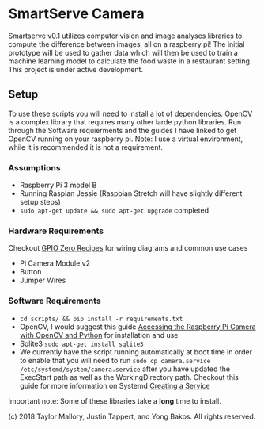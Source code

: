 # SmartServe Camera

Smartserve v0.1 utilizes computer vision and image analyses libraries to compute the difference between images, all on a raspberry pi! The initial prototype will be used to gather data which will then be used to train a machine learning model to calculate the food waste in a restaurant setting. This project is under active development.

## Setup

To use these scripts you will need to install a lot of dependencies. OpenCV is a complex library that requires many other larde python libraries. Run through the Software requierments and the guides I have linked to get OpenCV running on your raspberry pi. Note: I use a virtual environment, while it is recommended it is not a requirement.

### Assumptions

- Raspberry Pi 3 model B
- Running Raspian Jessie (Raspbian Stretch will have slightly different setup steps)
- `sudo apt-get update && sudo apt-get upgrade` completed

### Hardware Requirements

Checkout [GPIO Zero Recipes](https://gpiozero.readthedocs.io/en/stable/recipes.html) for wiring diagrams and common use cases

- Pi Camera Module v2
- Button
- Jumper Wires

### Software Requirements

- `cd scripts/ && pip install -r requirements.txt`
- OpenCV, I would suggest this guide [Accessing the Raspberry Pi Camera with OpenCV and Python](https://www.pyimagesearch.com/2015/03/30/accessing-the-raspberry-pi-camera-with-opencv-and-python/) for installation and use
- Sqlite3 `sudo apt-get install sqlite3`
- We currently have the script running automatically at boot time in order to enable that you will need to run `sudo cp camera.service /etc/systemd/system/camera.service` after you have updated the ExecStart path as well as the WorkingDirectory path. Checkout this guide for more information on Systemd [Creating a Service](https://www.raspberrypi.org/documentation/linux/usage/systemd.md)

Important note: Some of these libraries take a **long** time to install.

(c) 2018 Taylor Mallory, Justin Tappert, and Yong Bakos. All rights reserved.
